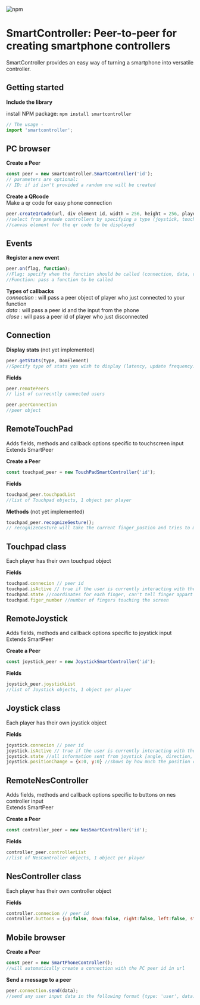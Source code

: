 ![npm](https://img.shields.io/npm/v/smartcontroller)

# SmartController: Peer-to-peer for creating smartphone controllers #

SmartController provides an easy way of turning a smartphone into versatile controller.


## Getting started 

**Include the library**

  install NPM package:
        `npm install smartcontroller`
        
  ```js
  // The usage -
  import 'smartcontroller';
  ```

## PC browser

**Create a Peer** 
```javascript
const peer = new smartcontroller.SmartController('id'); 
// parameters are optional:
// ID: if id isn't provided a random one will be created
```


**Create a QRcode** \
Make a qr code for easy phone connection
```javascript
peer.createQrCode(url, div element id, width = 256, height = 256, playerID = null);
//select from premade controllers by specifying a type (joystick, touchscreen, nes controller) or provide a url for your own controller
//canvas element for the qr code to be displayed
```

## Events

**Register a new event**

```javascript
peer.on(flag, function);
//Flag: specify when the function should be called (connection, data, close)
//Function: pass a function to be called
```

**Types of callbacks** \
*connection* : will pass a peer object of player who just connected to your function \
*data* : will pass a peer id and the input from the phone \
*close* : will pass a peer id of player who just disconnected 

## Connection 

**Display stats** 
(not yet implemented)
```javascript
peer.getStats(type, DomElement)
//Specify type of stats you wish to display (latency, update frequency...) and an html element to display them
```

**Fields**
```javascript
peer.remotePeers
// list of currecntly connected users

peer.peerConnection 
//peer object
```




## RemoteTouchPad
Adds fields, methods and callback options specific to touchscreen input \
Extends SmartPeer

**Create a Peer** 
```javascript
const touchpad_peer = new TouchPadSmartController('id'); 
```

**Fields** 
```javascript
touchpad_peer.touchpadList
//list of Touchpad objects, 1 object per player
```

**Methods** 
(not yet implemented)
```javascript
touchpad_peer.recognizeGesture();
// recognizeGesture will take the current finger_postion and tries to match it to one of the available gestures
```

## Touchpad class
Each player has their own touchpad object

**Fields** 
```javascript
touchpad.connecion // peer id
touchpad.isActive // true if the user is currently interacting with the phone screen
touchpad.state //coordinates for each finger, can't tell finger appart coordinates are recorded in order of tapping the screen
touchpad.figer_number //number of fingers touching the screen
```






## RemoteJoystick
Adds fields, methods and callback options specific to joystick input \
Extends SmartPeer

**Create a Peer** 
```javascript
const joystick_peer = new JoystickSmartController('id'); 
```

**Fields** 
```javascript
joystick_peer.joystickList 
//list of Joystick objects, 1 object per player
```

## Joystick class
Each player has their own joystick object

**Fields** 
```javascript
joystick.connecion // peer id
joystick.isActive // true if the user is currently interacting with the phone screen
joystick.state //all information sent from joystick [angle, direction, distance, position coordinates]
joystick.positionChange = {x:0, y:0} //shows by how much the position changed 
```



## RemoteNesController
Adds fields, methods and callback options specific to buttons on nes controller input \
Extends SmartPeer

**Create a Peer** 
```javascript
const controller_peer = new NesSmartController('id'); 
```

**Fields** 
```javascript
controller_peer.controllerList 
//list of NesController objects, 1 object per player
```

## NesController class
Each player has their own controller object

**Fields** 
```javascript
controller.connecion // peer id
controller.buttons = {up:false, down:false, right:false, left:false, start:false, select:false, a:false, b:false}; //dictionary of buttons, true if currently pressed
```





## Mobile browser

**Create a Peer** 
```javascript
const peer = new SmartPhoneController(); 
//will automatically create a connection with the PC peer id in url
```

**Send a message to a peer**
```javascript
peer.connection.send(data);
//send any user input data in the following format {type: 'user', data: data} to be recognized by the PC browser
```

